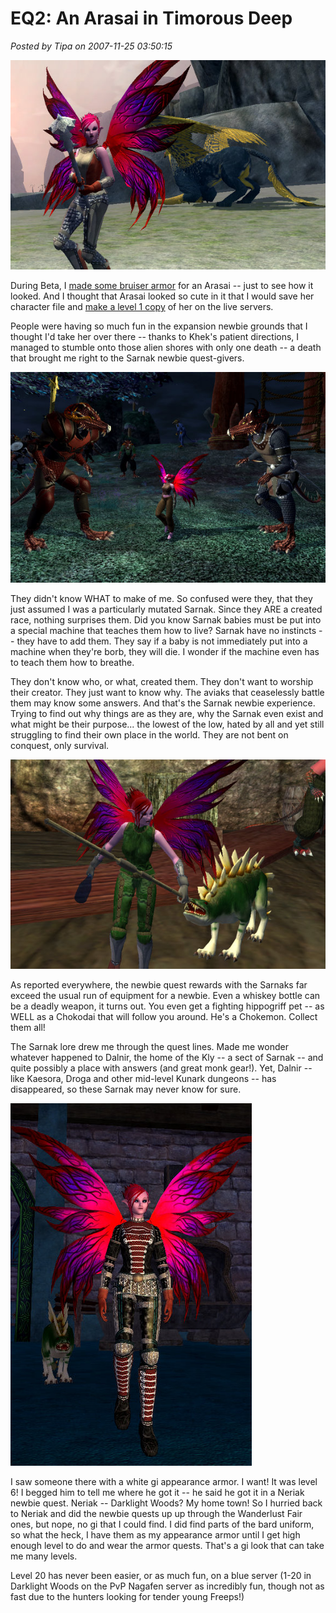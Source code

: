 # EQ2: An Arasai in Timorous Deep

*Posted by Tipa on 2007-11-25 03:50:15*

![everquest2-2007-11-24-10-58-51-01.jpg](../../../uploads/2007/11/everquest2-2007-11-24-10-58-51-01.jpg)

During Beta, I [made some bruiser armor](../../../index.php/2007/11/12/eq2-tier-8-tailoring/) for an Arasai -- just to see how it looked. And I thought that Arasai looked so cute in it that I would save her character file and [make a level 1 copy](../../../index.php/2007/11/13/eq2-preparing-for-kunark/) of her on the live servers.

People were having so much fun in the expansion newbie grounds that I thought I'd take her over there -- thanks to Khek's patient directions, I managed to stumble onto those alien shores with only one death -- a death that brought me right to the Sarnak newbie quest-givers.



![everquest2-2007-11-21-07-11-23-80.jpg](../../../uploads/2007/11/everquest2-2007-11-21-07-11-23-80.jpg)

They didn't know WHAT to make of me. So confused were they, that they just assumed I was a particularly mutated Sarnak. Since they ARE a created race, nothing surprises them. Did you know Sarnak babies must be put into a special machine that teaches them how to live? Sarnak have no instincts -- they have to add them. They say if a baby is not immediately put into a machine when they're borb, they will die. I wonder if the machine even has to teach them how to breathe.

They don't know who, or what, created them. They don't want to worship their creator. They just want to know why. The aviaks that ceaselessly battle them may know some answers. And that's the Sarnak newbie experience. Trying to find out why things are as they are, why the Sarnak even exist and what might be their purpose... the lowest of the low, hated by all and yet still struggling to find their own place in the world. They are not bent on conquest, only survival.

![everquest2-2007-11-21-21-23-56-08.jpg](../../../uploads/2007/11/everquest2-2007-11-21-21-23-56-08.jpg)

As reported everywhere, the newbie quest rewards with the Sarnaks far exceed the usual run of equipment for a newbie. Even a whiskey bottle can be a deadly weapon, it turns out. You even get a fighting hippogriff pet -- as WELL as a Chokodai that will follow you around. He's a Chokemon. Collect them all!

The Sarnak lore drew me through the quest lines. Made me wonder whatever happened to Dalnir, the home of the Kly -- a sect of Sarnak -- and quite possibly a place with answers (and great monk gear!). Yet, Dalnir -- like Kaesora, Droga and other mid-level Kunark dungeons -- has disappeared, so these Sarnak may never know for sure.

![everquest2-2007-11-25-02-02-32-13.jpg](../../../uploads/2007/11/everquest2-2007-11-25-02-02-32-13.jpg)

I saw someone there with a white gi appearance armor. I want! It was level 6! I begged him to tell me where he got it -- he said he got it in a Neriak newbie quest. Neriak -- Darklight Woods? My home town! So I hurried back to Neriak and did the newbie quests up up through the Wanderlust Fair ones, but nope, no gi that I could find. I did find parts of the bard uniform, so what the heck, I have them as my appearance armor until I get high enough level to do and wear the armor quests. That's a gi look that can take me many levels.

Level 20 has never been easier, or as much fun, on a blue server (1-20 in Darklight Woods on the PvP Nagafen server as incredibly fun, though not as fast due to the hunters looking for tender young Freeps!)

